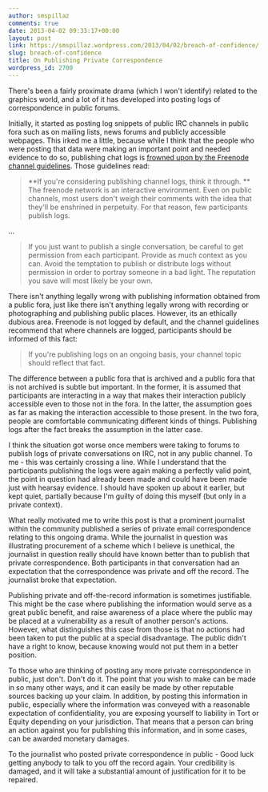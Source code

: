 ```yaml
---
author: smspillaz
comments: true
date: 2013-04-02 09:33:17+00:00
layout: post
link: https://smspillaz.wordpress.com/2013/04/02/breach-of-confidence/
slug: breach-of-confidence
title: On Publishing Private Correspondence
wordpress_id: 2700
---
```


There's been a fairly proximate drama (which I won't identify) related to the graphics world, and a lot of it has developed into posting logs of correspondence in public forums.

Initially, it started as posting log snippets of public IRC channels in public fora such as on mailing lists, news forums and publicly accessible webpages. This irked me a little, because while I think that the people who were posting that data were making an important point and needed evidence to do so, publishing chat logs is [frowned upon by the Freenode channel guidelines](http://freenode.net/channel_guidelines.shtml). Those guidelines read:


<blockquote>**If you're considering publishing channel logs, think it through. ** The freenode network is an interactive environment. Even on public channels, most users don't weigh their comments with the idea that they'll be enshrined in perpetuity. For that reason, few participants publish logs.</blockquote>


...


<blockquote>If you just want to publish a single conversation, be careful to get permission from each participant. Provide as much context as you can. Avoid the temptation to publish or distribute logs without permission in order to portray someone in a bad light. The reputation you save will most likely be your own.</blockquote>


There isn't anything legally wrong with publishing information obtained from a public fora, just like there isn't anything legally wrong with recording or photographing and publishing public places. However, its an ethically dubious area. Freenode is not logged by default, and the channel guidelines recommend that where channels are logged, participants should be informed of this fact:


<blockquote>If you're publishing logs on an ongoing basis, your channel topic should reflect that fact.</blockquote>


The difference between a public fora that is archived and a public fora that is not archived is subtle but important. In the former, it is assumed that participants are interacting in a way that makes their interaction publicly accessible even to those not in the fora. In the latter, the assumption goes as far as making the interaction accessible to those present. In the two fora, people are comfortable communicating different kinds of things. Publishing logs after the fact breaks the assumption in the latter case.

I think the situation got worse once members were taking to forums to publish logs of private conversations on IRC, not in any public channel. To me - this was certainly crossing a line. While I understand that the participants publishing the logs were again making a perfectly valid point, the point in question had already been made and could have been made just with hearsay evidence. I should have spoken up about it earlier, but kept quiet, partially because I'm guilty of doing this myself (but only in a private context).

What really motivated me to write this post is that a prominent journalist within the community published a series of private email correspondence relating to this ongoing drama. While the journalist in question was illustrating procurement of a scheme which I believe is unethical, the journalist in question really should have known better than to publish that private correspondence. Both participants in that conversation had an expectation that the correspondence was private and off the record. The journalist broke that expectation.

Publishing private and off-the-record information is sometimes justifiable. This might be the case where publishing the information would serve as a great public benefit, and raise awareness of a place where the public may be placed at a vulnerability as a result of another person's actions. However, what distinguishes this case from those is that no actions had been taken to put the public at a special disadvantage. The public didn't have a right to know, because knowing would not put them in a better position.

To those who are thinking of posting any more private correspondence in public, just don't. Don't do it. The point that you wish to make can be made in so many other ways, and it can easily be made by other reputable sources backing up your claim. In addition, by posting this information in public, especially where the information was conveyed with a reasonable expectation of confidentiality, you are exposing yourself to liability in Tort or Equity depending on your jurisdiction. That means that a person can bring an action against you for publishing this information, and in some cases, can be awarded monetary damages.

To the journalist who posted private correspondence in public - Good luck getting anybody to talk to you off the record again. Your credibility is damaged, and it will take a substantial amount of justification for it to be repaired.
